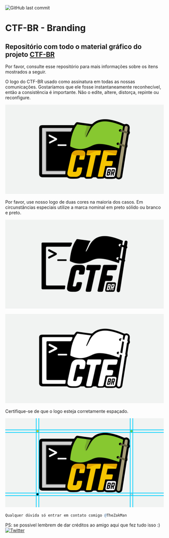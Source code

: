 ![GitHub last commit](https://img.shields.io/github/last-commit/ctf-br/branding?label=Atualizado)
<!-- 

. . . . . . . . . . . . . . . . . . . . . . . . . . . . . . . . . . . . . . . . . . . . . . . .
.                                                                                             .
.                                                           .-:/++oooo++/::-..                .
.                                      .....             ./osssssssssssssssssso+/-.           .
.                                     /ssssssso++/::-. -+sssssssssssssssssssssssssss+/. -:.   .
.  .//////////////////////////////.  +sssssssssssooo:.+sssssssssssssssssssssssssssssss .sss   .
.  .dddddddddddddddddddddddddddddh. +ssssssssssssoo:.ossssssssssssssssssssssssssss-./+.:ss+   .
.  .dddh/////////////////////////. /ssssssssssssoo/-osssssssssssssssssssssssssssss+/o:://+:   .
.  .dddh. ..                      .ssssssssssssso+-ssssssssssssssssssssssssssssssssss .sso.   .
.  .dddh. :dho:.                  ossssssssssssso:ssssssssssssssssssssssssssssssssss/ :sso    .
.  .dddh.  .:ohdh+-              -ssssssssssssssssssssssssssssssssssssssssssssssssss. oss:    .
.  .dddh.    .:oNNy              +ssssssssssssssssssssssssssssssssssssssssssssssssss .sss.    .
.  .dddh.  +ydhs:..             .ssssssssssssssssssssssssssssssssssssssssssssssssss/ -sso     .
.  .dddh.  o/..     .........   -sssssssssssssssssssssssssoo+++++ooossssssssssso.-+:./ss:     .
.  .dddh.          -yyyyyyyy/   :sssssssssssssssssssso+:....     ......-/+oossss+o+-:+++.     .
.  .dddh.                       ..:+oosssssssssso+/-..                     ..-:/+o: -ss+.     .
.  .dddh.                           ..--:::::-... ..............   ............. .  +ss/      .
.  .dddh.                          -+oosssssoo/. -ossssssssssss+  osssssssssssso.   sss.      .
.  .dddh.                        .+yyyyyyyyyyyy+ +yyyyhhhhhhhhh: -hhhhhhhhyyyyyo   -sss       .
.  .dddh.                        /hhyys///syyyy/ //++hhhhho+++/  ohhhhs+++++++/.   +ss+       .
.  .dddh.                        yhhhh:  .yhhhh.    .hhhhh.     .hhhhh.            sss-       .
.  .dddh.                       :hhhhy   .ssss+     ohhhh+      +hhhho            -sss.       .
.  .dddh.                       shhhh/             .hhhhh.     .hhhhho/////-      +sso        .
.  .dddh.                      -hhhhh.             /hhhhs      /hhhhhhhhhhh+      sss:        .
.  .dddh.                      ohhhh+             .yhhhh:      yhhhhyyyyyyy.     -sss.        .
.  .dddh.                     .hhhhh.   .....     :hhhhy      :hhhhy..----.....  +sso         .
.  .dddh                      +hhhhs   +hhhh/     shhhh/      shhhh/ /mhhmmhhdd  sss/         .
.  .dddh/::::::::::::::::::- .yhhhh:...hhhhh.    -hhhhy.     .hhhhh. d+:::::::h -sss.         .
.  .dddddddddddddddddddddddo :hhhhhyyyhhhhh+     ohhhh+      ohhhh+ -N:::BR::y/ /sss          .
.  .:::::::::::::::::::::::. .yhhhhhhhhhhh+.    .hhhhh.     .hhhhh. sy:::::::N. oss+          .
.                             .:++++++++:.      .+o++/      .++++/  :yyyhyyyy:  +ss.          .
.                                                                                             .
. . . . . . . . . . . . . . . . . . . . . . . . . . . . . . . . . . . . . . . . . . . . . . . .
	  
-->

# CTF-BR - Branding

Repositório com todo o material gráfico do projeto [CTF-BR](https://ctf-br.org)
----------------

Por favor, consulte esse repositório para mais informações sobre os itens mostrados a seguir.

O logo do CTF-BR usado como assinatura em todas as nossas comunicações. Gostaríamos que ele fosse instantaneamente reconhecível, então a consistência é importante. Não o edite, altere, distorça, repinte ou reconfigure.

![](Readme/colorido.png)


Por favor, use nosso logo de duas cores na maioria dos casos. Em circunstâncias especiais utilize a marca nominal em preto sólido ou branco e preto. 

![](Readme/black.png)


![](Readme/pb.png)


Certifique-se de que o logo esteja corretamente espaçado.

![](Readme/grid.png)



``` r
Qualquer dúvida só entrar em contato comigo @TheZakMan
```

PS: se possivel lembrem de dar créditos ao amigo aqui que fez tudo isso :)
<br>[![Twitter](https://img.shields.io/twitter/follow/thezakman?style=social)](https://www.twitter.com/thezakman)


